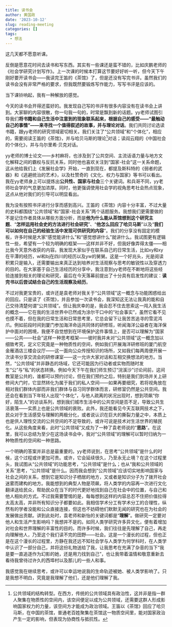 ```yaml
---
title: 读书会
author: 黄国政
date: '2023-10-12'
slug: reading-meeting
categories: []
tags:
  - 想法
---
```


<!--more-->

这几天都不愿意听课。

反倒是愿意花时间去读书和写东西。其实有一些课还是蛮不错的，比如庆鹏老师的《社会学研究计划写作》。上一次课的时候本打算这节要好好听一听，但今天下午刚好要开读书会——我读完王笛的《茶馆》了，但是还没有写完书评。虽然我们的读书会没有非常严格的要求，但我既然要锻炼写作能力，写写书评是应该的。

当下课铃响起，我有一种解放的感觉。

今天的读书会开得还蛮好的。我发现自己写的书评有很多内容没有在读书会上讲到。大家聊的内容很散，你一句我一句的，时常是飘到新的话题。yy老师试图引导我们**将书籍和自己生活中注意到的现象联系起来，根据自己的感受——“最触动自己的事情”——来寻找一个值得叙述的故事，并与理论对话**。我们共同讨论选读书籍，跟yy老师的研究领域密切相关。我们关注了“公共领域”和“个体化”，相应的，需要阅读王笛的《茶馆》，并与哈贝马斯的理论[^note1]对话；读阎云翔的《中国社会的个体化》，并与乌尔里希·贝克对话。

[^note1]: 公共领域的结构转型。在西方，传统的公共领域具有政治性，这并非是指一群人聚集在物质性的空间内，该空间便足以成为公共领域，还需要这群人形成影响国家权力的力量，该空间方才能成为政治领域。王笛以《茶馆》回应了哈贝马斯，在中国的茶馆，普通老百姓聚集在茶馆这一物质空间里，能对国家政治产生一定的影响，但表现为协商性与抵抗性。

yy老师的博士论文——乡村麻将，也涉及到了公共空间、主流话语力量与地方文化解释之间的霸权与反抗关系，同时他也喜欢关注到“国家-社会”这一关系命题，这从他给我们上《发展社会学》开始，一直到现在，都提及斯科特的《弱者的武器》和《逃避统治的艺术》，以及杜赞奇的《文化、权力与国家》等书可以看出。我在yy老师身上可以提炼出**公共性、国家与社会**三个关键词。和兵哥不同，yy老师社会学的气息更加浓厚。同时，他更强调使用社会学的视角思考社会热点现象，这点从他对我们的引导可以明显看出。

我为没有按照书评进行分享而感到高兴。王笛的《茶馆》内容十分丰富，不过大量的史料都围绕“公共领域”和“国家-社会关系”两个话题服务。我想我们更需要做的不是记住作者具体从哪些方面分析，而是**他为什么能从茶馆想到这个研究主题**、“**怎样运用社会史的方法进行社会研究**”、“**他怎么回应了哈贝马斯**”以及“**我们可以如何在自己的经验生活中发现可供研究的内容**”。我们的分享没有固定的模板，许多时候是大家“感觉能讲什么”和“感觉想讲什么”就讲什么。我试图更有逻辑性一些，希望有一个较为明确的框架——这样并非不好，但我好像弄得太僵——相比我今天意外收获的内容。我发现大家似乎在联系自己的日常生活，比如xy和xy在平潭的经历，wl和bj在四川的经历以及yw的舅舅。这是一个好兆头，光是阅读积累只是输入，还需要输出来真正达到培养对生活观察与思考的敏锐性以及穿透力的目的。在大家基于自己生活经历的分享中，我注意到yy老师在不断地将这些经验连接到相关的理论和研究，最后在今天落幕前提出了十分具有启发性的建议：**读完书以后尝试结合自己的生活观察及经历**。

不过对我更宝贵的，或许还是袁老师对我关于“公共领域”这一概念与功能困惑给出的回应。只是读了《茶馆》，并且参加一次读书会，我深知这无法让我真的能和自己交待清楚何谓“公共领域”。但让我庆幸的是，我会忍不住去思索这一闯入我生活的概念——它在我的生活世界中已然成为涂尔干口中的“社会事实”，虽然它看不见也摸不着，但在我的日常生活和日常思考里，它总会留下让我苦苦追寻的雪泥鸿爪。例如前段时间到厦门参加海洋命运共同体的研修班，听闻海洋公益者在海洋保护中面对的困境，我便不自觉想到在环境保护这件事情上，是否可以理解为“国家——公共——社会”这样一种思考框架——彼时我并未对“公共领域”这一概念加以细致考究，定义它究竟是一种物质性的空间，例如我们开展海洋研修班的厦门航空金雁酒店三楼会议厅——这一面向公众传授知识的场所，又如我们每两周便开展一次读书分享交流会的研修课室——这一允许大家对话和互相交换想法的地方。当然，“公共领域”并非静态的场域，它还可能因为行动者或实物而随时发生“公”与“私”的状态转换。例如今天下午在我们师生预订“浣溪沙”讨论间前，这间教室是公共的，谁都可以预约讨论，但在我们预约之后，特别是我们到场并关上研修间大门时，它显然转化为属于我们的私人空间——如果再要细究，若将视角放在相对我们群体内部而非我们群体与自习同学群体而言，研修室仍然是公共空间。我还会在看到当下年轻人出现“个体化”，与他人疏离的状况出现时，想到项飙“你好，陌生人”的访谈系列，想到我们城市生活中的公共空间是否不足，导致公共生活衰落——实质上也是公共领域的衰败。此外，我还能看见今天互联网技术之下，民众对于生活感受与理解的两极分化，或者说认识在巨大的撕裂力量之中，本质上也是供人理性交流的公共空间的不足导致的，或许可说是技术对生活世界的殖民化。从这些角度来看，此时“公共领域”又成为了一种了袁老师说的“**思路**”。在这里，我可以总结为至少在这场读书会中，我对“公共领域”的理解可以暂时归纳为一种物质性的空间和一种思路。

一个明确的答案并非总是最重要的。yy老师说到，在思考“公共领域”是什么的时候，这个过程或许更加可贵。或许，它会延续很久，乃至永无止境？在这个过程里头，我试图从“公共领域”的功能思考，“公共领域”是什么；也从“我和公共领域的关系”思考，“公共领域”是什么。因而我会想到“公共领域”应该切实地影响国家与社会之间的关系，想到它是知识分子栖居的地方，又或者是知识分子为了拨开社会迷雾而建构的地方。我能想到的典型人物是项飙，将人类学的内容再一次进行文化翻译送给民众，帮助民众在当下的时代更好地找到自己在社会中的位置，与自己和他人相处的方式。不过我需要警惕的是，每每想到这样的内容总忍不住把价值拉得太高太高，并非所有知识分子都要如此。我相信学术分工有学术分工的合理性，纵然有的学者没能和公众直接连接，但这也不妨碍他们默默无闻的研究也在为社会的发展做出贡献。讲到此处时，袁老师和新怡的关键词都是“**理解**”。做研究一定要对他人和生活产生影响吗？我想并不是的。如同人类学研究许多异文化，便有着增加对社会和世界理解的丰富性的目的。而许多时候，我们往往是先理解了自己，再走向理解他人，乃至这个我们读不完的田野——社会。这是一个漫长的过程，但也正是在这个漫长的过程里，方静在我还远不知社会学与人类学为何学科时，在人类学中认识了一部分自己，并将这份礼物送给了我，让我思考在充满了杂音的当下“我是要一直追逐作为幻影的她，还是用力找到自己”，也让我带着温情和敬意重新去看待我曾待过许久的西埠村以及那儿的一些人和事。

我感觉我在继续思考，或许可以幸运地说我的生命轨迹被她、被人类学影响了。只是我想不明白，究竟是我理解了他们，还是他们理解了我。